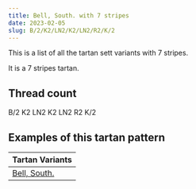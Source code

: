 ```yaml
---
title: Bell, South. with 7 stripes
date: 2023-02-05
slug: B/2/K2/LN2/K2/LN2/R2/K/2
---
```

This is a list of all the tartan sett variants with 7 stripes.

It is a 7 stripes tartan.


## Thread count
B/2 K2 LN2 K2 LN2 R2 K/2

## Examples of this tartan pattern

| Tartan Variants |
|---------------|
| [Bell, South.](/variants/b/2/k2/ln2/k2/ln2/r2/k/2-b304080-k000000-lne0e0e0-rc00000)||
